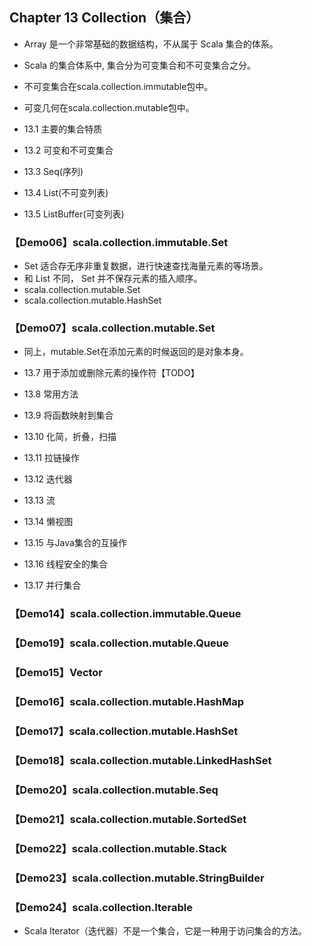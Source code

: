 ## Chapter 13 Collection（集合）

- Array 是一个非常基础的数据结构，不从属于 Scala 集合的体系。
- Scala 的集合体系中, 集合分为可变集合和不可变集合之分。
- 不可变集合在scala.collection.immutable包中。
- 可变几何在scala.collection.mutable包中。

- 13.1 主要的集合特质
- 13.2 可变和不可变集合
- 13.3 Seq(序列)
- 13.4 List(不可变列表)
- 13.5 ListBuffer(可变列表)

### 【Demo06】scala.collection.immutable.Set

- Set 适合存无序非重复数据，进行快速查找海量元素的等场景。
- 和 List 不同， Set 并不保存元素的插入顺序。
- scala.collection.mutable.Set
- scala.collection.mutable.HashSet

### 【Demo07】scala.collection.mutable.Set

- 同上，mutable.Set在添加元素的时候返回的是对象本身。

- 13.7 用于添加或删除元素的操作符【TODO】
- 13.8 常用方法
- 13.9 将函数映射到集合
- 13.10 化简，折叠，扫描
- 13.11 拉链操作
- 13.12 迭代器
- 13.13 流
- 13.14 懒视图
- 13.15 与Java集合的互操作
- 13.16 线程安全的集合
- 13.17 并行集合

### 【Demo14】scala.collection.immutable.Queue
### 【Demo19】scala.collection.mutable.Queue
### 【Demo15】Vector

### 【Demo16】scala.collection.mutable.HashMap
### 【Demo17】scala.collection.mutable.HashSet
### 【Demo18】scala.collection.mutable.LinkedHashSet

### 【Demo20】scala.collection.mutable.Seq
### 【Demo21】scala.collection.mutable.SortedSet
### 【Demo22】scala.collection.mutable.Stack
### 【Demo23】scala.collection.mutable.StringBuilder

### 【Demo24】scala.collection.Iterable
- Scala Iterator（迭代器）不是一个集合，它是一种用于访问集合的方法。